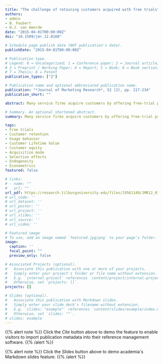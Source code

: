 ```yaml
---
title: "The challenge of retaining customers acquired with free trials"
authors:
- admin
- B. Foubert
- H.J. van Heerde
date: "2015-04-01T00:00:00Z"
doi: "10.1509/jmr.12.0160"

# Schedule page publish date (NOT publication's date).
publishDate: "2015-04-01T00:00:00Z"

# Publication type.
# Legend: 0 = Uncategorized; 1 = Conference paper; 2 = Journal article;
# 3 = Preprint / Working Paper; 4 = Report; 5 = Book; 6 = Book section;
# 7 = Thesis; 8 = Patent
publication_types: ["2"]

# Publication name and optional abbreviated publication name.
publication: "*Journal of Marketing Research*, 52 (2), pp. 217-234"
publication_short: ""

abstract: Many service firms acquire customers by offering free-trial promotions. A crucial challenge is to retain customers acquired with these free trials. To address this challenge, firms need to understand how free-trial customers differ from regular customers in terms of their decision making to retain the service. This article conceptualizes how a customer’s retention decision is driven by marketing communication and usage behavior, and develops hypotheses about the impact of free-trial acquisition on this process. To test the hypotheses, the authors model a customer’s retention and usage decisions, distinguishing between usage of a flat-rate service and usage of a pay-per-use service. The model allows for unobserved heterogeneity and corrects for selection effects and endogeneity. Based on household panel data from a digital TV service, the authors find systematic behavioral differences which make the average customer lifetime value (CLV) of free-trial customers 59% lower than that of regular customers. However, free-trial customers are more responsive to marketing communication and usage rates, which offers opportunities to target marketing efforts and enhance retention rates, CLV, and customer equity.

# Summary. An optional shortened abstract.
summary: Many service firms acquire customers by offering free-trial promotions. This article conceptualizes how a customer’s retention decision is driven by marketing communication and usage behavior, and develops hypotheses about the impact of free-trial acquisition on this process.

tags:
- Free trials
- Customer retention
- Usage behavior
- Customer Lifetime Value
- Customer equity
- Acquisition mode
- Selection effects
- Endogeneity
- Econometrics
featured: false

# links:
# - name: ""
#   url: ""
url_pdf: https://research.tilburguniversity.edu/files/19561149/JMR12_0160_WebPosting.pdf
# url_code: ''
# url_dataset: ''
# url_poster: ''
# url_project: ''
# url_slides: ''
# url_source: ''
# url_video: ''

# Featured image
# To use, add an image named `featured.jpg/png` to your page's folder.
image:
  caption: ''
  focal_point: ""
  preview_only: false

# Associated Projects (optional).
#   Associate this publication with one or more of your projects.
#   Simply enter your project's folder or file name without extension.
#   E.g. `internal-project` references `content/project/internal-project/index.md`.
#   Otherwise, set `projects: []`.
projects: []

# Slides (optional).
#   Associate this publication with Markdown slides.
#   Simply enter your slide deck's filename without extension.
#   E.g. `slides: "example"` references `content/slides/example/index.md`.
#   Otherwise, set `slides: ""`.
# slides: example
---
```


{{% alert note %}}
Click the *Cite* button above to demo the feature to enable visitors to import publication metadata into their reference management software.
{{% /alert %}}

{{% alert note %}}
Click the *Slides* button above to demo academia's Markdown slides feature.
{{% /alert %}}

<!-- Supplementary notes can be added here, including [code and math](https://sourcethemes.com/academic/docs/writing-markdown-latex/). -->

